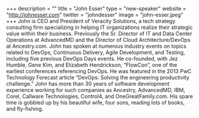 +++
description = ""
title = "John Esser"
type = "new-speaker"
website = "http://johnesser.com"
twitter = "johndesser"
image = "john-esser.jpeg"
+++
John is CEO and President of Veracity Solutions, a tech strategy consulting firm specializing in helping IT organizations realize their strategic value within their business. Previously the Sr. Director of IT and Data Center Operations at AdvancedMD and the Director of Cloud Architecture/DevOps at Ancestry.com. John has spoken at numerous industry events on topics related to DevOps, Continuous Delivery, Agile Development, and Testing, including five previous DevOps Days events. He co-founded, with Jez Humble, Gene Kim, and Elizabeth Hendrickson, “FlowCon”, one of the earliest conferences referencing DevOps. He was featured in the 2013 PwC Technology Forecast article “DevOps: Solving the engineering productivity challenge.” John has more than 30 years of software development experience working for such companies as Ancestry, AdvancedMD, IBM, Corel, Callware Technologies, Control4, and OneGreatFamily.com. His spare time is gobbled up by his beautiful wife, four sons, reading lots of books, and fly-fishing.